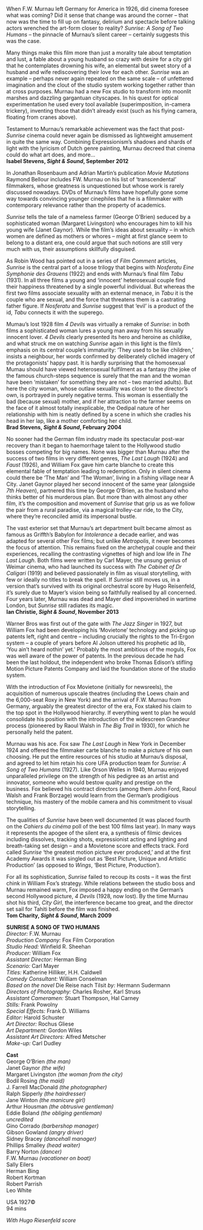 
When F.W. Murnau left Germany for America in 1926, did cinema foresee what was coming? Did it sense that change was around the corner – that now was the time to fill up on fantasy, delirium and spectacle before talking actors wrenched the art-form closer to reality? _Sunrise: A Song of Two Humans_ – the pinnacle of Murnau’s silent career – certainly suggests this was the case.

Many things make this film more than just a morality tale about temptation and lust, a fable about a young husband so crazy with desire for a city girl that he contemplates drowning his wife, an elemental but sweet story of a husband and wife rediscovering their love for each other. _Sunrise_ was an example – perhaps never again repeated on the same scale – of unfettered imagination and the clout of the studio system working together rather than at cross purposes. Murnau had a new Fox studio to transform into moonlit marshes and dazzling gargantuan cityscapes. In his quest for optical experimentation he used every tool available (superimposition, in-camera trickery), inventing those that didn’t already exist (such as his flying camera, floating from cranes above).

Testament to Murnau’s remarkable achievement was the fact that post-_Sunrise_ cinema could never again be dismissed as lightweight amusement in quite the same way. Combining Expressionism’s shadows and shards of light with the lyricism of Dutch genre painting, Murnau decreed that cinema could do what art does, and more...<br>
**Isabel Stevens, _Sight & Sound_, September 2012**<br>

In Jonathan Rosenbaum and Adrian Martin’s publication _Movie Mutations_ Raymond Bellour includes FW. Murnau on his list of ‘transcendental’ filmmakers, whose greatness is unquestioned but whose work is rarely discussed nowadays. DVDs of Murnau’s films have hopefully gone some way towards convincing younger cinephiles that he is a filmmaker with contemporary relevance rather than the property of academics.

_Sunrise_ tells the tale of a nameless farmer (George O’Brien) seduced by a sophisticated woman (Margaret Livingston) who encourages him to kill his young wife (Janet Gaynor). While the film’s ideas about sexuality – in which women are defined as mothers or whores – might at first glance seem to belong to a distant era, one could argue that such notions are still very much with us, their assumptions skillfully disguised.

As Robin Wood has pointed out in a series of _Film Comment_ articles, _Sunrise_ is the central part of a loose trilogy that begins with _Nosferatu Eine Symphonie des Grauens_ (1922) and ends with Murnau’s final film _Tabu_ (1931). In all three films a young and ‘innocent’ heterosexual couple find their happiness threatened by a single powerful individual. But whereas the first two films associate sexuality with an external menace, in _Tabu_ it is the couple who are sexual, and the force that threatens them is a castrating father figure. If _Nosferatu_ and _Sunrise_ suggest that ‘evil’ is a product of the id, _Tabu_ connects it with the superego.

Mumau’s lost 1928 film _4 Devils_ was virtually a remake of _Sunrise_: in both films a sophisticated woman lures a young man away from his sexually innocent lover. _4 Devils_ clearly presented its hero and heroine as childlike, and what struck me on watching _Sunrise_ again in this light is the film’s emphasis on its central couple’s immaturity: ‘They used to be like children,’ insists a neighbour, her words confirmed by deliberately clichéd imagery of the protagonists’ happy past. It is hardly surprising that the homosexual Mumau should have viewed heterosexual fulfilment as a fantasy (the joke of the famous church-steps sequence is surely that the man and the woman have been ‘mistaken’ for something they are not – two married adults). But here the city woman, whose outlaw sexuality was closer to the director’s own, is portrayed in purely negative terms. This woman is essentially the bad (because sexual) mother, and if her attraction to the farmer seems on the face of it almost totally inexplicable, the Oedipal nature of her relationship with him is neatly defined by a scene in which she cradles his head in her lap, like a mother comforting her child.<br>
**Brad Stevens, _Sight & Sound_, February 2004**<br>

No sooner had the German film industry made its spectacular post-war recovery than it began to haemorrhage talent to the Hollywood studio bosses competing for big names. None was bigger than Murnau after the success of two films in very different genres, _The Last Laugh_ (1924) and _Faust_ (1926), and William Fox gave him carte blanche to create this elemental fable of temptation leading to redemption. Only in silent cinema could there be ‘The Man’ and ‘The Woman’, living in a fishing village near A City. Janet Gaynor played her second innocent of the same year (alongside _7th Heaven_), partnered this time by George O’Brien, as the husband who thinks better of his murderous plan. But more than with almost any other film, it’s the composition and movement of _Sunrise_ that grip us as we follow the pair from a rural paradise, via a magical trolley-car ride, to the City, where they’re reconciled amid its impersonal bustle.

The vast exterior set that Murnau’s art department built became almost as famous as Griffth’s Babylon for _Intolerance_ a decade earlier, and was adapted for several other Fox films; but unlike _Metropolis_, it never becomes the focus of attention. This remains fixed on the archetypal couple and their experiences, recalling the contrasting vignettes of high and low life in _The Last Laugh_. Both films were written by Carl Mayer, the unsung genius of Weimar cinema, who had launched its success with _The Cabinet of Dr Caligari_ (1919) and believed passionately in film as visual storytelling, with few or ideally no titles to break the spell. If _Sunrise_ still moves us, in a version that’s survived with its original orchestral score by Hugo Reisenfeld, it’s surely due to Mayer’s vision being so faithfully realised by all concerned. Four years later, Murnau was dead and Mayer died impoverished in wartime London, but _Sunrise_ still radiates its magic.<br>
**Ian Christie, _Sight & Sound_, November 2013**<br>

Warner Bros was first out of the gate with _The Jazz Singer_ in 1927, but William Fox had been developing his ‘Movietone’ technology and picking up patents left, right and centre – including crucially the rights to the Tri-Ergon system – a couple of years before Al Jolson uttered his prophetic ad lib, ‘You ain’t heard nothin’ yet.’ Probably the most ambitious of the moguls, Fox was well aware of the power of patents. In the previous decade he had been the last holdout, the independent who broke Thomas Edison’s stifling Motion Picture Patents Company and laid the foundation stone of the studio system.

With the introduction of Fox Movietone (initially for newsreels), the acquisition of numerous upscale theatres (including the Loews chain and the 6,000-seat Roxy in New York) and the arrival of F.W. Murnau from Germany, arguably the greatest director of the era, Fox staked his claim to the top spot in the Hollywood hierarchy. If everything went to plan he would consolidate his position with the introduction of the widescreen Grandeur process (pioneered by Raoul Walsh in _The Big Trail_ in 1930), for which he personally held the patent.

Murnau was his ace. Fox saw _The Last Laugh_ in New York in December 1924 and offered the filmmaker carte blanche to make a picture of his own choosing. He put the entire resources of his studio at Murnau’s disposal, and agreed to let him retain his core UFA production team for _Sunrise: A Song of Two Humans_ (1927). Like Orson Welles in 1940, Murnau enjoyed unparalleled privilege on the strength of his pedigree as an artist and innovator, someone who would bestow quality and prestige on the business. Fox believed his contract directors (among them John Ford, Raoul Walsh and Frank Borzage) would learn from the German’s prodigious technique, his mastery of the mobile camera and his commitment to visual storytelling.

The qualities of _Sunrise_ have been well documented (it was placed fourth on the _Cahiers du cinéma_ poll of the best 100 films last year). In many ways it represents the apogee of the silent era, a synthesis of filmic devices including dissolves, tracking shots, expressionist acting and lighting and breath-taking set design – and a Movietone score and effects track. Ford called _Sunrise_ ‘the greatest motion picture ever produced,’ and at the first Academy Awards it was singled out as ‘Best Picture, Unique and Artistic Production’ (as opposed to _Wings_, ‘Best Picture, Production’).

For all its sophistication, _Sunrise_ failed to recoup its costs – it was the first chink in William Fox’s strategy. While relations between the studio boss and Murnau remained warm, Fox imposed a happy ending on the German’s second Hollywood picture, _4 Devils_ (1928, now lost). By the time Murnau shot his third, _City Girl_, the interference became too great, and the director set sail for Tahiti before the film was finished.<br>
**Tom Charity, _Sight & Sound_, March 2009**<br>

**SUNRISE  A SONG OF TWO HUMANS**<br>
_Director:_ F.W. Murnau<br>
_Production Company:_ Fox Film Corporation<br>
_Studio Head:_ Winfield R. Sheehan<br>
_Producer:_ William Fox<br>
_Assistant Director:_ Herman Bing<br>
_Scenario:_ Carl Mayer<br>
_Titles:_ Katherine Hilliker, H.H. Caldwell<br>
_Comedy Consultant:_ William Conselman<br>
_Based on the novel_ Die Reise nach Tilsit _by:_ Hermann Sudermann<br>
_Directors of Photography:_ Charles Rosher, Karl Struss<br>
_Assistant Cameramen:_ Stuart Thompson, Hal Carney<br>
_Stills:_ Frank Powolny<br>
_Special Effects:_ Frank D. Williams<br>
_Editor:_ Harold Schuster<br>
_Art Director:_ Rochus Gliese<br>
_Art Department:_ Gordon Wiles<br>
_Assistant Art Directors:_ Alfred Metscher<br>
_Make-up:_ Carl Dudley<br>

**Cast**<br>
George O’Brien _(the man)_<br>
Janet Gaynor _(the wife)_<br>
Margaret Livingston _(the woman from the city)_<br>
Bodil Rosing _(the maid)_<br>
J. Farrell MacDonald _(the photographer)_<br>
Ralph Sipperly _(the hairdresser)_<br>
Jane Winton _(the manicure girl)_<br>
Arthur Housman _(the obtrusive gentleman)_<br>
Eddie Boland _(the obliging gentleman)_<br>
_uncredited_<br>
Gino Corrado _(barbershop manager)_<br>
Gibson Gowland _(angry driver)_<br>
Sidney Bracey _(dancehall manager)_<br>
Phillips Smalley _(head waiter)_<br>
Barry Norton _(dancer)_<br>
F.W. Murnau _(vacationer on boat)_<br>
Sally Eilers<br>
Herman Bing<br>
Robert Kortman<br>
Robert Parrish<br>
Leo White<br>

USA 1927©<br>
94 mins<br>

_With Hugo Riesenfeld score_<br>
<!--stackedit_data:
eyJoaXN0b3J5IjpbMTExODQ0OTM2OV19
-->